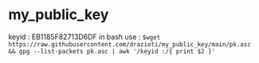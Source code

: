 # my_public_key
keyid : EB1185F82713D6DF
in bash use : `` $wget https://raw.githubusercontent.com/drazioti/my_public_key/main/pk.asc && gpg --list-packets pk.asc | awk '/keyid :/{ print $2 }' ``
